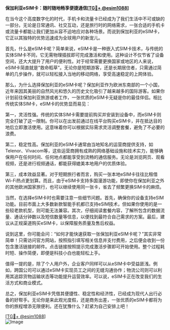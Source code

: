 **保加利亚eSIM卡：随时随地畅享便捷通信[[TG💪+ @esim1088](https://t.me/s/esim1088)]**

在当今这个高度数字化的时代，手机卡和流量卡已经成为了我们生活中不可或缺的一部分。无论是日常通讯、社交互动，还是旅行时的网络需求，一张合适的手机卡或流量卡都能让我们更加从容不迫地应对各种场景。而说到保加利亚的eSIM卡，它正以其独特的优势迅速成为全球用户的新宠儿。

首先，什么是eSIM卡呢？简单来说，eSIM卡是一种嵌入式SIM卡技术，与传统的实体SIM卡不同，它无需物理插拔即可完成激活和使用。这种设计不仅节省了设备空间，还大大提升了用户的便利性。对于经常需要更换国家或地区的人来说，eSIM卡简直就是“救命稻草”。无论你是短期游客，还是长期居住者，只需通过简单的几步操作，就可以轻松接入当地的移动网络，享受高速稳定的上网体验。

那么，为什么选择保加利亚的eSIM卡呢？保加利亚作为欧洲东南部的一个小国，近年来因其美丽的自然风光和悠久的历史文化吸引了越来越多的国际游客。如果你计划前往保加利亚旅游或者工作，一张优质的eSIM卡无疑是你的最佳伴侣。相比传统实体SIM卡，eSIM卡的优势显而易见：

第一，灵活性强。传统的实体SIM卡需要提前购买并安装到设备中，而eSIM卡则完全打破了这一限制。你可以在出发前通过在线平台购买eSIM卡，并在抵达目的地后立即激活使用。这意味着你可以根据实际需求灵活调整套餐，避免了不必要的浪费。

第二，稳定性高。保加利亚的eSIM卡通常由当地知名的运营商提供支持，如Telenor、Vivacom等，这些运营商拥有成熟的网络基础设施和技术实力，能够确保用户在任何时间、任何地点都能享受到流畅的通信服务。无论是浏览网页、观看视频，还是进行视频通话，都能获得媲美本地用户的优质体验。

第三，成本效益显著。对于短期旅行者而言，购买一张本地eSIM卡往往比租借Wi-Fi热点更划算。而且，由于eSIM卡支持多国漫游功能，即使你在保加利亚之外的其他欧洲国家旅行，也可以继续使用同一张卡，省去了频繁更换SIM卡的麻烦。

当然，在选择eSIM卡时也需要注意一些细节问题。首先，确保你的设备支持eSIM功能。目前市面上大多数新款智能手机都已支持eSIM技术，但如果你使用的是一些较老款机型，则可能无法兼容。其次，仔细阅读套餐内容，了解所包含的数据流量、通话分钟数以及短信数量等信息，以便找到最符合自己需求的方案。最后，建议从正规渠道购买eSIM卡，以保障服务质量及售后权益。

说到这里，你可能会问：“如何才能快速获取一张保加利亚eSIM卡呢？”其实非常简单！只需访问官方网站，按照指引填写相关信息并支付费用，之后便会收到一份包含激活链接的邮件。点击链接按照提示完成激活步骤即可开始使用。整个过程耗时短、操作简便，即便是科技小白也能轻松上手。

值得一提的是，除了个人用户外，企业客户同样可以从eSIM卡中受益匪浅。例如，跨国公司可以通过eSIM卡实现员工之间的无缝沟通协作；物流公司则可以利用其追踪货物运输状态等功能提升运营效率。可以说，eSIM卡正在改变我们的生活方式和商业模式。

总之，保加利亚eSIM卡凭借其便捷性、稳定性和经济性，已经成为现代人出行必备的好帮手。无论你是来此观光度假，还是商务出差，一张优质的eSIM卡都将为你的旅程增添无限便利。还在犹豫什么？赶紧为自己安排上吧！

[[TG💪+ @esim1088](https://t.me/s/esim1088)]  
![Image](https://i.postimg.cc/4NQfJmqS/Snipaste-2025-05-13-00-14-12.png)